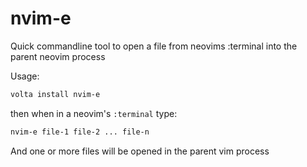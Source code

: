 # nvim-e

Quick commandline tool to open a file from neovims :terminal into the parent neovim process


Usage:

```sh
volta install nvim-e
```

then when in a neovim's `:terminal` type:

```sh
nvim-e file-1 file-2 ... file-n
```

And one or more files will be opened in the parent vim process
